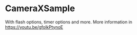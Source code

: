 # CameraXSample
With flash options, timer options and more.
More information in https://youtu.be/gfolkPtynoE
